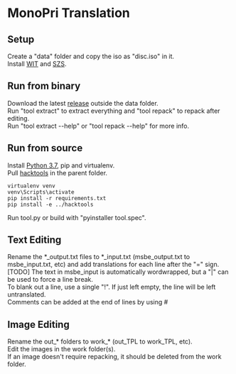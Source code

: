 # MonoPri Translation
## Setup
Create a "data" folder and copy the iso as "disc.iso" in it.  
Install [WIT](https://wit.wiimm.de/download.html) and [SZS](https://szs.wiimm.de/download.html).  
## Run from binary
Download the latest [release](https://github.com/Illidanz/MonoPriTranslation/releases) outside the data folder.  
Run "tool extract" to extract everything and "tool repack" to repack after editing.  
Run "tool extract --help" or "tool repack --help" for more info.  
## Run from source
Install [Python 3.7](https://www.python.org/downloads/), pip and virtualenv.  
Pull [hacktools](https://github.com/Illidanz/hacktools) in the parent folder.  
```
virtualenv venv
venv\Scripts\activate
pip install -r requirements.txt
pip install -e ../hacktools
```
Run tool.py or build with "pyinstaller tool.spec".  
## Text Editing
Rename the \*\_output.txt files to \*\_input.txt (msbe_output.txt to msbe_input.txt, etc) and add translations for each line after the "=" sign.  
[TODO] The text in msbe_input is automatically wordwrapped, but a "|" can be used to force a line break.  
To blank out a line, use a single "!". If just left empty, the line will be left untranslated.  
Comments can be added at the end of lines by using #  
## Image Editing
Rename the out\_\* folders to work\_\* (out_TPL to work_TPL, etc).  
Edit the images in the work folder(s).  
If an image doesn't require repacking, it should be deleted from the work folder.  
